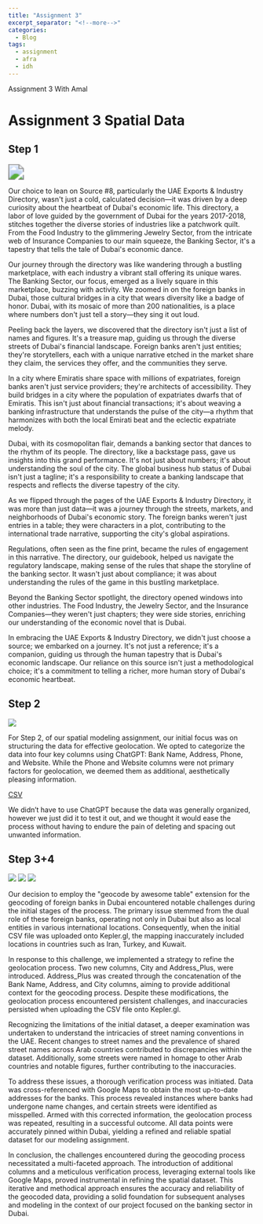 ```yaml
---
title: "Assignment 3"
excerpt_separator: "<!--more-->"
categories:
  - Blog
tags:
  - assignment
  - afra
  - idh
---
```


Assignment 3 With Amal 

# Assignment 3 Spatial Data


## Step 1 

<img src="/assets/images/coverpage.jpg" style="zoom:200%;" />


 
Our choice to lean on Source #8, particularly the UAE Exports & Industry Directory, wasn't just a cold, calculated decision—it was driven by a deep curiosity about the heartbeat of Dubai's economic life. This directory, a labor of love guided by the government of Dubai for the years 2017-2018, stitches together the diverse stories of industries like a patchwork quilt. From the Food Industry to the glimmering Jewelry Sector, from the intricate web of Insurance Companies to our main squeeze, the Banking Sector, it's a tapestry that tells the tale of Dubai's economic dance.

Our journey through the directory was like wandering through a bustling marketplace, with each industry a vibrant stall offering its unique wares. The Banking Sector, our focus, emerged as a lively square in this marketplace, buzzing with activity. We zoomed in on the foreign banks in Dubai, those cultural bridges in a city that wears diversity like a badge of honor. Dubai, with its mosaic of more than 200 nationalities, is a place where numbers don't just tell a story—they sing it out loud.

Peeling back the layers, we discovered that the directory isn't just a list of names and figures. It's a treasure map, guiding us through the diverse streets of Dubai's financial landscape. Foreign banks aren't just entities; they're storytellers, each with a unique narrative etched in the market share they claim, the services they offer, and the communities they serve.

In a city where Emiratis share space with millions of expatriates, foreign banks aren't just service providers; they're architects of accessibility. They build bridges in a city where the population of expatriates dwarfs that of Emiratis. This isn't just about financial transactions; it's about weaving a banking infrastructure that understands the pulse of the city—a rhythm that harmonizes with both the local Emirati beat and the eclectic expatriate melody.

Dubai, with its cosmopolitan flair, demands a banking sector that dances to the rhythm of its people. The directory, like a backstage pass, gave us insights into this grand performance. It's not just about numbers; it's about understanding the soul of the city. The global business hub status of Dubai isn't just a tagline; it's a responsibility to create a banking landscape that respects and reflects the diverse tapestry of the city.

As we flipped through the pages of the UAE Exports & Industry Directory, it was more than just data—it was a journey through the streets, markets, and neighborhoods of Dubai's economic story. The foreign banks weren't just entries in a table; they were characters in a plot, contributing to the international trade narrative, supporting the city's global aspirations.

Regulations, often seen as the fine print, became the rules of engagement in this narrative. The directory, our guidebook, helped us navigate the regulatory landscape, making sense of the rules that shape the storyline of the banking sector. It wasn't just about compliance; it was about understanding the rules of the game in this bustling marketplace.

Beyond the Banking Sector spotlight, the directory opened windows into other industries. The Food Industry, the Jewelry Sector, and the Insurance Companies—they weren't just chapters; they were side stories, enriching our understanding of the economic novel that is Dubai.

In embracing the UAE Exports & Industry Directory, we didn't just choose a source; we embarked on a journey. It's not just a reference; it's a companion, guiding us through the human tapestry that is Dubai's economic landscape. Our reliance on this source isn't just a methodological choice; it's a commitment to telling a richer, more human story of Dubai's economic heartbeat.

## Step 2

<img src="/assets/images/datalist.jpg" style="zoom:100%;" />


For Step 2, of our spatial modeling assignment, our initial focus was on structuring the data for effective geolocation. We opted to categorize the data into four key columns using ChatGPT: Bank Name, Address, Phone, and Website. While the Phone and Website columns were not primary factors for geolocation, we deemed them as additional, aesthetically pleasing information.

[CSV](https://docs.google.com/spreadsheets/d/1OLWrIS-Jv8SFAemDNLiFyYxwIWU3PTp7FC6FAbsOHJ4/edit?usp=sharing)

We didn’t have to use ChatGPT because the data was generally organized, however we just did it to test it out, and we thought it would ease the process without having to endure the pain of deleting and spacing out unwanted information.


## Step 3+4

<img src="/assets/images/w.jpg" style="zoom:100%;" />


<img src="/assets/images/e.jpg" style="zoom:100%;" />


<img src="/assets/images/q.jpg" style="zoom:100%;" />


Our decision to employ the "geocode by awesome table" extension for the geocoding of foreign banks in Dubai encountered notable challenges during the initial stages of the process. The primary issue stemmed from the dual role of these foreign banks, operating not only in Dubai but also as local entities in various international locations. Consequently, when the initial CSV file was uploaded onto Kepler.gl, the mapping inaccurately included locations in countries such as Iran, Turkey, and Kuwait.

In response to this challenge, we implemented a strategy to refine the geolocation process. Two new columns, City and Address_Plus, were introduced. Address_Plus was created through the concatenation of the Bank Name, Address, and City columns, aiming to provide additional context for the geocoding process. Despite these modifications, the geolocation process encountered persistent challenges, and inaccuracies persisted when uploading the CSV file onto Kepler.gl.

Recognizing the limitations of the initial dataset, a deeper examination was undertaken to understand the intricacies of street naming conventions in the UAE. Recent changes to street names and the prevalence of shared street names across Arab countries contributed to discrepancies within the dataset. Additionally, some streets were named in homage to other Arab countries and notable figures, further contributing to the inaccuracies.

To address these issues, a thorough verification process was initiated. Data was cross-referenced with Google Maps to obtain the most up-to-date addresses for the banks. This process revealed instances where banks had undergone name changes, and certain streets were identified as misspelled. Armed with this corrected information, the geolocation process was repeated, resulting in a successful outcome. All data points were accurately pinned within Dubai, yielding a refined and reliable spatial dataset for our modeling assignment.

In conclusion, the challenges encountered during the geocoding process necessitated a multi-faceted approach. The introduction of additional columns and a meticulous verification process, leveraging external tools like Google Maps, proved instrumental in refining the spatial dataset. This iterative and methodical approach ensures the accuracy and reliability of the geocoded data, providing a solid foundation for subsequent analyses and modeling in the context of our project focused on the banking sector in Dubai.
